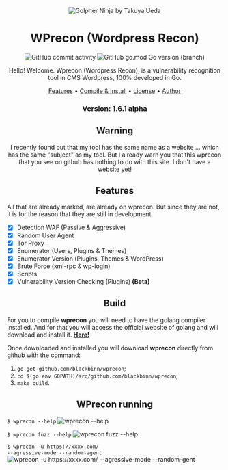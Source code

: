 <p align="center" ><img alt="Golpher Ninja by Takuya Ueda" src="https://raw.githubusercontent.com/tenntenn/gopher-stickers/master/png/ninja.png"></p>

<h1 align="center">WPrecon (Wordpress Recon)</h1>
<p align="center"> 
  <img alt="GitHub commit activity" src="https://img.shields.io/github/commit-activity/m/blackbinn/wprecon">
  <img alt="GitHub go.mod Go version (branch)" src="https://img.shields.io/github/go-mod/go-version/blackbinn/wprecon/master?label=Go&logo=go">

  <p align="center">
    Hello! Welcome. Wprecon (Wordpress Recon), is a vulnerability recognition tool in CMS Wordpress, 100% developed in Go.
  </p>
</p> 

<p align="center">
  <a href="#features">Features</a> •
  <a href="https://github.com/blackbinn/wprecon/wiki/Compile-and-Install">Compile & Install</a> •
  <a href="https://github.com/blackbinn/wprecon/blob/master/LICENSE">License</a> • 
  <a href="https://github.com/blackbinn">Author</a>
</p>

<h3><p align="center">Version: 1.6.1 alpha</p></h3>
<h2 align="center">Warning</h2>
<p align="center">
I recently found out that my tool has the same name as a website ... which has the same "subject" as my tool.
But I already warn you that this wprecon that you see on github has nothing to do with this site.
I don't have a website yet!
</p>
 
<h2 align="center">Features</h2>

All that are already marked, are already on wprecon.
But since they are not, it is for the reason that they are still in development.

- [x] Detection WAF (Passive & Aggressive)
- [x] Random User Agent
- [x] Tor Proxy
- [x] Enumerator (Users, Plugins & Themes)
- [x] Enumerator Version (Plugins, Themes & WordPress)
- [x] Brute Force (xml-rpc & wp-login)
- [x] Scripts
- [x] Vulnerability Version Checking (Plugins) **(Beta)**

<h2 align="center">Build</h2>

For you to compile **wprecon** you will need to have the golang compiler installed.
And for that you will access the official website of golang and will download and install it. [**Here!**](https://golang.org/dl/)

Once downloaded and installed you will download **wprecon** directly from github with the command:

1. `go get github.com/blackbinn/wprecon`;
2. `cd $(go env GOPATH)/src/github.com/blackbinn/wprecon`;
3. `make build`.

<p align="center" >
  <h2 align="center">WPrecon running</h2>
  
  <code>$ wprecon --help</code>
  <img alt="wprecon --help" src="https://i.imgur.com/KpuDUy5.png">
  
  <code>$ wprecon fuzz --help</code>
  <img alt="wprecon fuzz --help" src="https://i.imgur.com/UCo3Odu.png">
 
  <code>$ wprecon -u https://xxxx.com/ --agressive-mode --random-agent</code>
  <img alt="wprecon -u https://xxxx.com/ --agressive-mode --random-gent" src="https://i.imgur.com/7pJv2uY.png">
</p>

